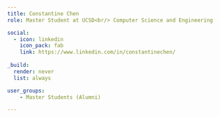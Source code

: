 ```yaml
---
title: Constantine Chen
role: Master Student at UCSD<br/> Computer Science and Engineering

social:
  - icon: linkedin
    icon_pack: fab
    link: https://www.linkedin.com/in/constantinechen/
    
_build:
  render: never
  list: always

user_groups:
    - Master Students (Alumni)

---
```

